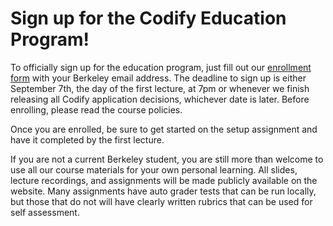 # Sign up for the Codify Education Program!

To officially sign up for the education program, just fill out our [enrollment form](https://forms.gle/5kLE19vrryW1Dne1A) with your Berkeley email address. The deadline to sign up is either September 7th, the day of the first lecture, at 7pm or whenever we finish releasing all Codify application decisions, whichever date is later. Before enrolling, please read the course policies.

Once you are enrolled, be sure to get started on the setup assignment and have it completed by the first lecture.

If you are not a current Berkeley student, you are still more than welcome to use all our course materials for your own personal learning. All slides, lecture recordings, and assignments will be made publicly available on the website. Many assignments have auto grader tests that can be run locally, but those that do not will have clearly written rubrics that can be used for self assessment.
